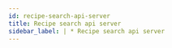 ```yaml
---
id: recipe-search-api-server
title: Recipe search api server
sidebar_label: | * Recipe search api server
---
```


` `
